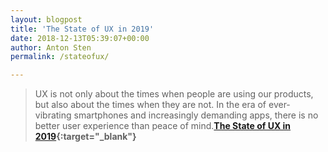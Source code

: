 ```yaml
---
layout: blogpost
title: 'The State of UX in 2019'
date: 2018-12-13T05:39:07+00:00
author: Anton Sten
permalink: /stateofux/

---
```


>UX is not only about the times when people are using our products, but also about the times when they are not. In the era of ever-vibrating smartphones and increasingly demanding apps, there is no better user experience than peace of mind.**[The State of UX in 2019](https://trends.uxdesign.cc/2019){:target="_blank"}**
